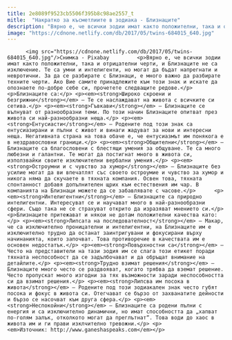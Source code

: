```yaml
---
title: 2e8089f9523cb5506f395b8c98ae2557_t
mitle:  "Накратко за късметлиите в зодиака - Близнаците"
description: "Вярно е, че всички зодии имат както положителни, така и отрицателни черти, и Близнаците не са изключение. Те са умни и интелигенти, но могат да бъдат напрегнати и невротични. За да се разбирате с Близнаци, е много важно да разбирате техните черти. Ако Вие самите принадлежите към този знак и искате да опознаете по-добре себе …"
image: "https://cdnone.netlify.com/db/2017/05/twins-684015_640.jpg"
---
```


          <img src="https://cdnone.netlify.com/db/2017/05/twins-684015_640.jpg"/>Снимка - Pixabay         <p>Вярно е, че всички зодии имат както положителни, така и отрицателни черти, и Близнаците не са изключение. Те са умни и интелигенти, но могат да бъдат напрегнати и невротични. За да се разбирате с Близнаци, е много важно да разбирате техните черти. Ако Вие самите принадлежите към този знак и искате да опознаете по-добре себе си, прочетете следващите редове.</p>   <p>Близнаците са:</p> <p><em><strong>Широко скроени и безгрижни</strong></em> – Те се наслаждават на живота с всичките си сетива.</p> <p><em><strong>Гъвкави</strong></em> – Близнаците се вълнуват от разнообразни теми. По този начин Близнаците опитват през живота си най-разнообразни неща.</p> <p><em><strong>Ентусиасти</strong></em> – Родените под този знак са ентусиазирани и пълни с живот и винаги жадуват за нови и интересни неща. Негативната страна на това обаче е, че ентусиазмът им понякога е в нездравословни граници.</p> <p><em><strong>Общителни</strong></em> – Близнаците са благословени с блестящи умения за общуване. Те са много любезни и галантни. Те могат да постигнат много в живота си, използвайки своите изключителни вербални умения.</p> <p><em><strong>Остроумни и с чувство за хумор</strong></em> – Близнаците без усилие могат да ви впечатлят със своето остроумие и чувство за хумор и никога няма да скучаете в тяхната компания. Освен това, тяхната спонтанност добавя допълнителен щрих към естествения им чар. В компанията на Близнаци можете да се забавлявате с часове.</p>      <p><em><strong>Интелигентни</strong></em> – Близнаците са природно интелигентни. Интересуват се и научават много в най-разнообразни сфери. Също така не се страхуват открито да изразяват мнението си.</p>  <p>Близнаците притежават и някои не дотам положителни качества като:</p> <p><em><strong>Липсата на последователност</strong></em> – Макар, че са изключително проницателни и интелигентни, на Близнаците им е изключително трудно да останат заинтригувани и фокусирани върху начинанията, които започват. Това противоречие в качествата им е основен недостатък.</p> <p><em><strong>Повърхностни са</strong></em> – Често на представители на тази зодия им се слага този етикет поради тяхната неспособност да се задълбочават и да обръщат внимание на детайлите.</p> <p><em><strong>Трудно взимат решения</strong></em> – Близнаците много често се раздвояват, когато трябва да вземат решение. Често пропускат много изгодни за тях възможности заради неспособността си да взимат решения.</p> <p><em><strong>Липсва им посока в живота</strong></em> – Родените под този зодиакален знак често губят посока и фокус в живота си. Отегчават се бързо от захванатите дейности и бързо се насочват към друга сфера.</p> <p><em><strong>Неспокойни</strong></em> – Близнаците са родени пълни с енергия и са изключително динамични, но имат способността да „хапват по-голям залък, отколкото могат да преглътнат“. Това води до хаос в живота им и ги прави изклчително тревожни.</p> <p><em>Източник: http://www.ganeshaspeaks.com</em></p>         